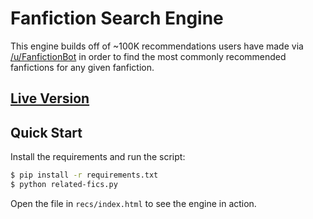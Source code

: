 # Fanfiction Search Engine

This engine builds off of ~100K recommendations users have made via
[/u/FanfictionBot](https://www.reddit.com/user/FanfictionBot) in order to
find the most commonly recommended fanfictions for any given fanfiction.

## [Live Version](https://fanfictionbot.github.io/)

## Quick Start

Install the requirements and run the script:

```bash
$ pip install -r requirements.txt
$ python related-fics.py
```

Open the file in `recs/index.html` to see the engine in action.
